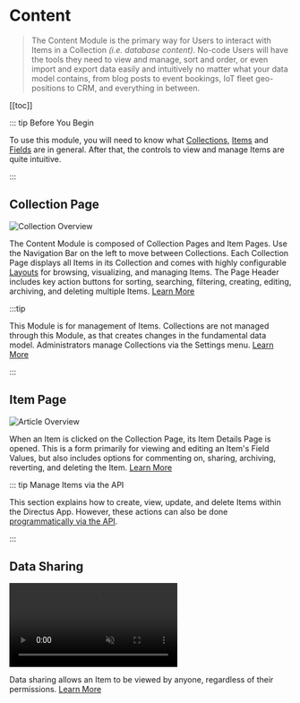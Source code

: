 # Content

> The Content Module is the primary way for Users to interact with Items in a Collection _(i.e. database content)_.
> No-code Users will have the tools they need to view and manage, sort and order, or even import and export data easily
> and intuitively no matter what your data model contains, from blog posts to event bookings, IoT fleet geo-positions to
> CRM, and everything in between.

[[toc]]

::: tip Before You Begin

To use this module, you will need to know what [Collections](/getting-started/glossary/#collections),
[Items](/getting-started/glossary/#items) and [Fields](/getting-started/glossary/#fields) are in general. After that,
the controls to view and manage Items are quite intuitive.

:::

## Collection Page

![Collection Overview](https://cdn.directus.io/docs/v9/app-guide/content/content/content-20220415A/collection-page-20220415A.webp)

The Content Module is composed of Collection Pages and Item Pages. Use the Navigation Bar on the left to move between
Collections. Each Collection Page displays all Items in its Collection and comes with highly configurable
[Layouts](/getting-started/glossary/#layouts) for browsing, visualizing, and managing Items. The Page Header includes
key action buttons for sorting, searching, filtering, creating, editing, archiving, and deleting multiple Items.
[Learn More](/app/content-collections)

:::tip

This Module is for management of Items. Collections are not managed through this Module, as that creates changes in the
fundamental data model. Administrators manage Collections via the Settings menu. [Learn More](/configuration/data-model)

:::

## Item Page

![Article Overview](https://cdn.directus.io/docs/v9/app-guide/content/content/content-20220415A/item-page-20220215A.webp)

When an Item is clicked on the Collection Page, its Item Details Page is opened. This is a form primarily for viewing
and editing an Item's Field Values, but also includes options for commenting on, sharing, archiving, reverting, and
deleting the Item. [Learn More](/app/content-items)

::: tip Manage Items via the API

This section explains how to create, view, update, and delete Items within the Directus App. However, these actions can
also be done [programmatically via the API](/reference/items/).

:::

## Data Sharing

<video title="Data Sharing" autoplay muted loop controls>
	<source src="https://cdn.directus.io/docs/v9/app-guide/content/content/content-20220415A/data-shares-20220415A.mp4" type="video/mp4" />
</video>

Data sharing allows an Item to be viewed by anyone, regardless of their permissions. [Learn More](/app/data-sharing)
